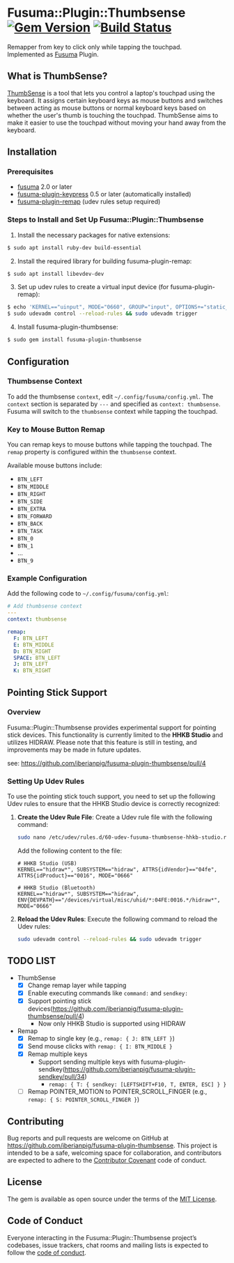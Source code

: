 # Fusuma::Plugin::Thumbsense [![Gem Version](https://badge.fury.io/rb/fusuma-plugin-thumbsense.svg)](https://badge.fury.io/rb/fusuma-plugin-thumbsense) [![Build Status](https://github.com/iberianpig/fusuma-plugin-thumbsense/actions/workflows/main.yml/badge.svg)](https://github.com/iberianpig/fusuma-plugin-thumbsense/actions/workflows/main.yml)

Remapper from key to click only while tapping the touchpad.  
Implemented as [Fusuma](https://github.com/iberianpig/fusuma) Plugin.

## What is ThumbSense?
[ThumbSense](https://www2.sonycsl.co.jp/person/rekimoto/tsense/soft/index.html) is a tool that lets you control a laptop's touchpad using the keyboard. It assigns certain keyboard keys as mouse buttons and switches between acting as mouse buttons or normal keyboard keys based on whether the user's thumb is touching the touchpad. ThumbSense aims to make it easier to use the touchpad without moving your hand away from the keyboard.

## Installation

### Prerequisites

- [fusuma](https://github.com/iberianpig/fusuma#update)  2.0 or later
- [fusuma-plugin-keypress](https://github.com/iberianpig/fusuma-plugin-keypress) 0.5 or later (automatically installed)
- [fusuma-plugin-remap](https://github.com/iberianpig/fusuma-plugin-remap) (udev rules setup required)

### Steps to Install and Set Up Fusuma::Plugin::Thumbsense

1. Install the necessary packages for native extensions:
```sh
$ sudo apt install ruby-dev build-essential
```

2. Install the required library for building fusuma-plugin-remap:
```sh
$ sudo apt install libevdev-dev
```

3. Set up udev rules to create a virtual input device (for fusuma-plugin-remap):
```sh
$ echo 'KERNEL=="uinput", MODE="0660", GROUP="input", OPTIONS+="static_node=uinput"' | sudo tee /etc/udev/rules.d/60-udev-fusuma-remap.rules
$ sudo udevadm control --reload-rules && sudo udevadm trigger
```

4. Install fusuma-plugin-thumbsense:
```sh
$ sudo gem install fusuma-plugin-thumbsense
```

## Configuration

### Thumbsense Context

To add the thumbsense `context`, edit `~/.config/fusuma/config.yml`.
The `context` section is separated by `---` and specified as `context: thumbsense`.
Fusuma will switch to the `thumbsense` context while tapping the touchpad.

### Key to Mouse Button Remap

You can remap keys to mouse buttons while tapping the touchpad.
The `remap` property is configured within the `thumbsense` context.

Available mouse buttons include:
- `BTN_LEFT`
- `BTN_MIDDLE`
- `BTN_RIGHT`
- `BTN_SIDE`
- `BTN_EXTRA`
- `BTN_FORWARD`
- `BTN_BACK`
- `BTN_TASK`
- `BTN_0`
- `BTN_1`
-   ...
- `BTN_9`

### Example Configuration

Add the following code to `~/.config/fusuma/config.yml`:

```yaml
# Add thumbsense context
---
context: thumbsense

remap:
  F: BTN_LEFT
  E: BTN_MIDDLE
  D: BTN_RIGHT
  SPACE: BTN_LEFT
  J: BTN_LEFT
  K: BTN_RIGHT
```

## Pointing Stick Support

### Overview
Fusuma::Plugin::Thumbsense provides experimental support for pointing stick devices. This functionality is currently limited to the **HHKB Studio** and utilizes HIDRAW. Please note that this feature is still in testing, and improvements may be made in future updates.

see: https://github.com/iberianpig/fusuma-plugin-thumbsense/pull/4

### Setting Up Udev Rules

To use the pointing stick touch support, you need to set up the following Udev rules to ensure that the HHKB Studio device is correctly recognized:

1. **Create the Udev Rule File**:
   Create a Udev rule file with the following command:

   ```sh
   sudo nano /etc/udev/rules.d/60-udev-fusuma-thumbsense-hhkb-studio.rules
   ```

   Add the following content to the file:

   ```plaintext
   # HHKB Studio (USB)
   KERNEL=="hidraw*", SUBSYSTEM=="hidraw", ATTRS{idVendor}=="04fe", ATTRS{idProduct}=="0016", MODE="0666"
   
   # HHKB Studio (Bluetooth)
   KERNEL=="hidraw*", SUBSYSTEM=="hidraw", ENV{DEVPATH}=="/devices/virtual/misc/uhid/*:04FE:0016.*/hidraw*", MODE="0666"
   ```

2. **Reload the Udev Rules**:
   Execute the following command to reload the Udev rules:

   ```sh
   sudo udevadm control --reload-rules && sudo udevadm trigger
   ```

## TODO LIST

- ThumbSense
  - [x] Change remap layer while tapping
  - [x] Enable executing commands like `command:` and `sendkey:`
  - [x] Support pointing stick devices(https://github.com/iberianpig/fusuma-plugin-thumbsense/pull/4)
    - Now only HHKB Studio is supported using HIDRAW

- Remap
  - [x] Remap to single key (e.g., `remap: { J: BTN_LEFT }`)
  - [x] Send mouse clicks with `remap: { I: BTN_MIDDLE }`
  - [x] Remap multiple keys
    - Support sending multiple keys with fusuma-plugin-sendkey(https://github.com/iberianpig/fusuma-plugin-sendkey/pull/34)
      - `remap: { T: { sendkey: [LEFTSHIFT+F10, T, ENTER, ESC] } }`
  - [ ] Remap POINTER_MOTION to POINTER_SCROLL_FINGER (e.g., `remap: { S: POINTER_SCROLL_FINGER }`)

## Contributing

Bug reports and pull requests are welcome on GitHub at https://github.com/iberianpig/fusuma-plugin-thumbsense. This project is intended to be a safe, welcoming space for collaboration, and contributors are expected to adhere to the [Contributor Covenant](http://contributor-covenant.org) code of conduct.

## License

The gem is available as open source under the terms of the [MIT License](https://opensource.org/licenses/MIT).

## Code of Conduct

Everyone interacting in the Fusuma::Plugin::Thumbsense project’s codebases, issue trackers, chat rooms and mailing lists is expected to follow the [code of conduct](https://github.com/iberianpig/fusuma-plugin-thumbsense/blob/master/CODE_OF_CONDUCT.md).
